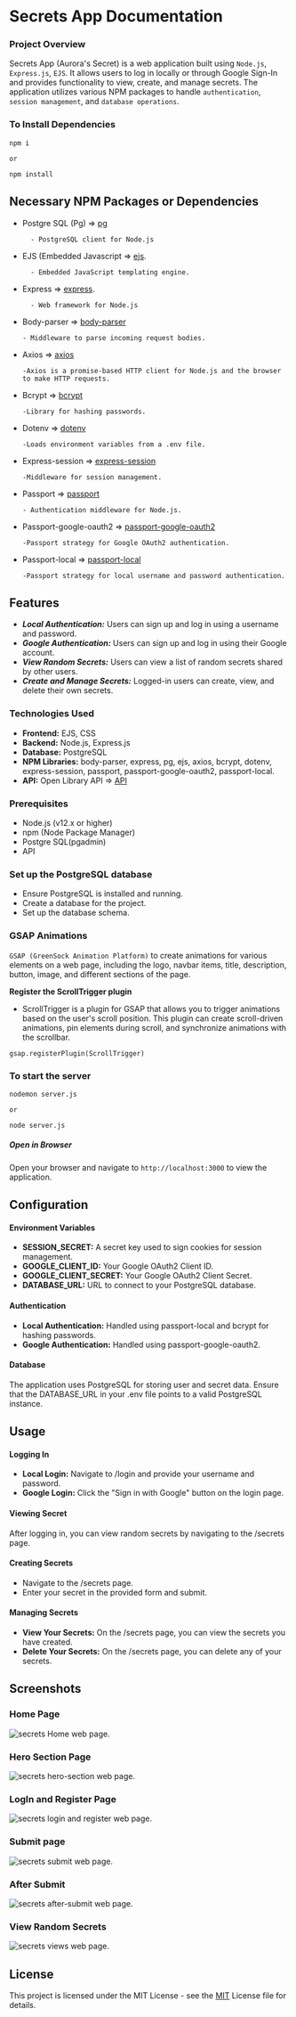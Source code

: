 # Secrets App Documentation

### Project Overview

Secrets App (Aurora's Secret) is a web application built using ```Node.js```, ```Express.js```, ```EJS```. It allows users to log in locally or through Google Sign-In and provides functionality to view, create, and manage secrets. The application utilizes various NPM packages to handle ```authentication```, ```session management```, and ```database operations```.

### To Install Dependencies

```
npm i 

or

npm install
```

## Necessary NPM Packages or Dependencies

* Postgre SQL (Pg) => [pg](https://www.npmjs.com/package/pg)

        - PostgreSQL client for Node.js

* EJS (Embedded Javascript => [ejs](https://www.npmjs.com/package/ejs).

        - Embedded JavaScript templating engine.

* Express => [express](https://www.npmjs.com/package/express).

        - Web framework for Node.js

* Body-parser => [body-parser](https://www.npmjs.com/package/body-parser)

      - Middleware to parse incoming request bodies.
      
* Axios => [axios](https://www.npmjs.com/package/axios)

      -Axios is a promise-based HTTP client for Node.js and the browser to make HTTP requests.

* Bcrypt => [bcrypt](https://www.npmjs.com/package/bcrypt)

      -Library for hashing passwords.

* Dotenv => [dotenv](https://www.npmjs.com/package/dotenv)

      -Loads environment variables from a .env file.

* Express-session => [express-session](https://www.npmjs.com/package/express-session)

      -Middleware for session management.

* Passport => [passport](https://www.npmjs.com/package/passport)

      - Authentication middleware for Node.js.

* Passport-google-oauth2 => [passport-google-oauth2](https://www.npmjs.com/package/passport-google-oauth2)

      -Passport strategy for Google OAuth2 authentication.
      
* Passport-local => [passport-local](https://www.npmjs.com/package/passport-local)

      -Passport strategy for local username and password authentication.


## Features

* ***Local Authentication:*** Users can sign up and log in using a username and password.
* ***Google Authentication:*** Users can sign up and log in using their Google account.
* ***View Random Secrets:*** Users can view a list of random secrets shared by other users.
* ***Create and Manage Secrets:*** Logged-in users can create, view, and delete their own secrets.

### Technologies Used

* **Frontend:** EJS, CSS
* **Backend:** Node.js, Express.js
* **Database:** PostgreSQL
* **NPM Libraries:** body-parser, express, pg, ejs, axios, bcrypt, dotenv, express-session, passport, passport-google-oauth2, passport-local.
* **API:** Open Library API => [API](https://secrets-api.appbrewery.com/)

### Prerequisites

* Node.js (v12.x or higher)
* npm (Node Package Manager)
* Postgre SQL(pgadmin)
* API

### Set up the PostgreSQL database

- Ensure PostgreSQL is installed and running.
- Create a database for the project.
- Set up the database schema.

### GSAP Animations

 ```GSAP (GreenSock Animation Platform)``` to create animations for various elements on a web page, including the logo, navbar items, title, description, button, image, and different sections of the page.

**Register the ScrollTrigger plugin** 

  - ScrollTrigger is a plugin for GSAP that allows you to trigger animations based on the user's scroll position. This plugin can create scroll-driven animations, pin elements during scroll, and synchronize animations with the scrollbar.
  
```
gsap.registerPlugin(ScrollTrigger)
```

### To start the server 

```
nodemon server.js 

or

node server.js
```

##### Open in Browser

Open your browser and navigate to ```http://localhost:3000``` to view the application.

## Configuration

#### Environment Variables

* **SESSION_SECRET:** A secret key used to sign cookies for session management.
* **GOOGLE_CLIENT_ID:** Your Google OAuth2 Client ID.
* **GOOGLE_CLIENT_SECRET:** Your Google OAuth2 Client Secret.
* **DATABASE_URL:** URL to connect to your PostgreSQL database.

#### Authentication

* **Local Authentication:** Handled using passport-local and bcrypt for hashing passwords.
* **Google Authentication:** Handled using passport-google-oauth2.


#### Database

The application uses PostgreSQL for storing user and secret data. Ensure that the DATABASE_URL in your .env file points to a valid PostgreSQL instance.

## Usage
#### Logging In

* **Local Login:** Navigate to /login and provide your username and password.
* **Google Login:** Click the "Sign in with Google" button on the login page.

#### Viewing Secret

After logging in, you can view random secrets by navigating to the /secrets page.

#### Creating Secrets

* Navigate to the /secrets page.
* Enter your secret in the provided form and submit.

#### Managing Secrets
* **View Your Secrets:** On the /secrets page, you can view the secrets you have created.
* **Delete Your Secrets:** On the /secrets page, you can delete any of your secrets.

## Screenshots
### Home Page 

![secrets Home web page.](readme-image/home-page.png "This is a Secrets App Home web-page image.")

### Hero Section Page 

![secrets hero-section web page.](readme-image/hero-section.png "This is a secrets hero-section web-page image.")

### LogIn and Register Page

![secrets  login and register web page.](readme-image/login-and-register-page.png "This is a secrets app login-and-register web-page image.")

### Submit page

![secrets submit web page.](readme-image/submit-page.png "This is a secrets submit  search-result web-page image.")

### After Submit 

![secrets after-submit web page.](readme-image/after-submit-page.png "This is a secrets app after-submit-page web-page image.")

### View Random Secrets

![secrets views web page.](readme-image/view-random-secrets.png "This is a secrets view-random-secrets web-page image.")

## License 

This project is licensed under the MIT License - see the [MIT](https://choosealicense.com/licenses/mit/) License file for details.
